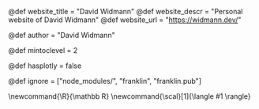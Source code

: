 <!--
Add here global page variables to use throughout your
website.
The website_* must be defined for the RSS to work
-->
@def website_title = "David Widmann"
@def website_descr = "Personal website of David Widmann"
@def website_url   = "https://widmann.dev/"

@def author = "David Widmann"

@def mintoclevel = 2

@def hasplotly = false

<!--
Add here files or directories that should be ignored by Franklin, otherwise
these files might be copied and, if markdown, processed by Franklin which
you might not want. Indicate directories by ending the name with a `/`.
-->
@def ignore = ["node_modules/", "franklin", "franklin.pub"]

<!--
Add here global latex commands to use throughout your
pages. It can be math commands but does not need to be.
For instance:
* \newcommand{\phrase}{This is a long phrase to copy.}
-->
\newcommand{\R}{\mathbb R}
\newcommand{\scal}[1]{\langle #1 \rangle}
